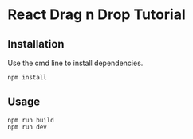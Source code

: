 # React Drag n Drop Tutorial 

## Installation

Use the cmd line to install dependencies. 

```
npm install
```

## Usage

```
npm run build
npm run dev
```